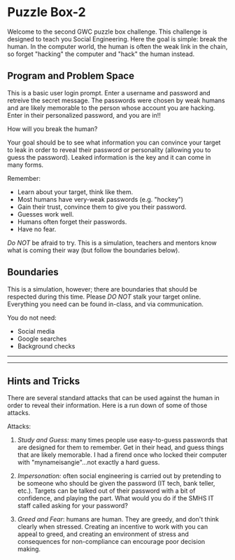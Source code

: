 # Puzzle Box-2

Welcome to the second GWC puzzle box challenge. This challenge is
designed to teach you Social Engineering. Here the goal is simple:
break the human. In the computer world, the human is often the weak
link in the chain, so forget "hacking" the computer and "hack" the
human instead.

## Program and Problem Space

This is a basic user login prompt. Enter a username and password and
retreive the secret message. The passwords were chosen by weak humans
and are likely memorable to the person whose account you are hacking.
Enter in their personalized password, and you are in!!

How will you break the human?

Your goal should be to see what information you can convince your 
target to leak in order to reveal their password or personality 
(allowing you to guess the password). Leaked information is the key
and it can come in many forms.

Remember:

- Learn about your target, think like them.
- Most humans have very-weak passwords (e.g. "hockey")
- Gain their trust, convince them to give you their password.
- Guesses work well.
- Humans often forget their passwords.
- Have no fear.

*Do NOT* be afraid to try. This is a simulation, teachers and mentors
know what is coming their way (but follow the boundaries below).

## Boundaries

This is a simulation, however; there are boundaries that should be
respected during this time. Please *DO NOT* stalk your target online.
Everything you need can be found in-class, and via communication.

You do not need:

- Social media
- Google searches
- Background checks

---
---

<div style="page-break-after: always;"></div>

## Hints and Tricks

There are several standard attacks that can be used against the
human in order to reveal their information. Here is a run down of 
some of those attacks.

Attacks:

1. *Study and Guess:* many times people use easy-to-guess passwords
that are designed for them to remember. Get in their head, and guess
things that are likely memorable. I had a firend once who locked their
computer with "mynameisangie"...not exactly a hard guess.

2. *Impersonation:* often social engineering is carried out by
pretending to be someone who should be given the password (IT tech,
bank teller, etc.). Targets can be talked out of their password with
a bit of confidence, and playing the part. What would you do if the
SMHS IT staff called asking for your password?

3. *Greed and Fear*: humans are human. They are greedy, and don't
think clearly when stressed. Creating an incentive to work with you
can appeal to greed, and creating an environment of stress and 
consequences for non-compliance can encourage poor decision making.
